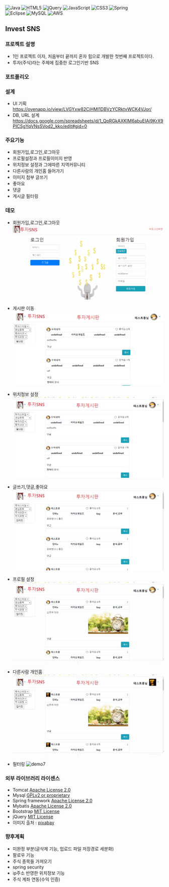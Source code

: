 ![Java](https://img.shields.io/badge/java-%23ED8B00.svg?style=for-the-badge&logo=java&logoColor=white)
![HTML5](https://img.shields.io/badge/html5-%23E34F26.svg?style=for-the-badge&logo=html5&logoColor=white)
![jQuery](https://img.shields.io/badge/jquery-%230769AD.svg?style=for-the-badge&logo=jquery&logoColor=white)
![JavaScript](https://img.shields.io/badge/javascript-%23323330.svg?style=for-the-badge&logo=javascript&logoColor=%23F7DF1E)
![CSS3](https://img.shields.io/badge/css3-%231572B6.svg?style=for-the-badge&logo=css3&logoColor=white)
![Spring](https://img.shields.io/badge/spring-%236DB33F.svg?style=for-the-badge&logo=spring&logoColor=white)  
![Eclipse](https://img.shields.io/badge/Eclipse-FE7A16.svg?style=for-the-badge&logo=Eclipse&logoColor=white)
![MySQL](https://img.shields.io/badge/mysql-%2300f.svg?style=for-the-badge&logo=mysql&logoColor=white)
![AWS](https://img.shields.io/badge/AWS-%23FF9900.svg?style=for-the-badge&logo=amazon-aws&logoColor=white)

## Invest SNS
### 프로젝트 설명
* 1인 프로젝트 이자, 처음부터 끝까지 혼자 힘으로 개발한 첫번째 프로젝트이다.
* 투자(주식)라는 주제에 집중한 로그인기반 SNS
### 포트폴리오
### 설계
* UI 기획   
https://ovenapp.io/view/LVGYxw82CiHMl1DBVzYCRktvWCK4VJor/
* DB, URL 설계   
https://docs.google.com/spreadsheets/d/1_QpRGkAXKIM6abuEIAi9KrX9PICSgYqVNsSVod2_kko/edit#gid=0

### 주요기능
* 회원가입,로그인,로그아웃
* 프로필설정과 프로필이미지 반영
* 위치정보 설정과 그에따른 지역커뮤니티
* 다른사람의 개인홈 들어가기
* 이미지 첨부 글쓰기
* 좋아요
* 댓글
* 게시글 필터링

### 데모
* 회원가입,로그인,로그아웃
![demo1](demo_gif/회원가입,로그인,로그아웃.gif)

* 게시판 이동
![demo2](demo_gif/게시판이동.gif)

* 위치청보 설정
![demo3](demo_gif/위치정보,지역커뮤니티.gif)

* 글쓰기,댓글,좋아요
![demo4](demo_gif/글쓰기,댓글,좋아요.gif)

* 프로필 설정
![demo5](demo_gif/프로필.gif)

* 다른사람 개인홈
![demo6](demo_gif/개인홈들어가기.gif)

* 필터링
![demo7](demo_gif/필터링.gif)

### 외부 라이브러리 라이센스
* Tomcat [Apache License 2.0](https://www.apache.org/licenses/LICENSE-2.0) 
* Mysql [GPLv2 or proprietary](https://www.gnu.org/licenses/gpl-3.0.html)
* Spring framework [Apache License 2.0](https://www.apache.org/licenses/LICENSE-2.0)  
* Mybatis [Apache License 2.0](https://www.apache.org/licenses/LICENSE-2.0)
* Bootstrap [MIT License](https://opensource.org/licenses/MIT)
* jQuery [MIT License](https://opensource.org/licenses/MIT)
* 이미지 출처 : [pixabay](https://pixabay.com/ko/)
### 향후계획
* 미완정 부분(글삭제 기능, 업로드 파일 저장경로 세분화)
* 팔로우 기능
* 주식 종목들 가져오기
* spring security
* ip주소 반영한 위치정보 기능
* 주식 계좌 연동(수익 인증)
